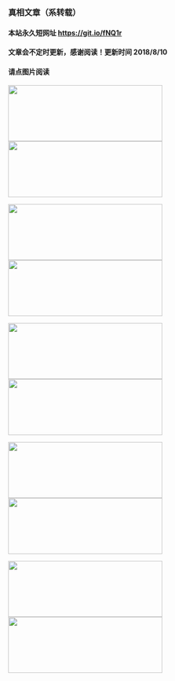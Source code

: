 ### 真相文章（系转载）

#### 本站永久短网址 https://git.io/fNQ1r 

#### 文章会不定时更新，感谢阅读！更新时间 2018/8/10

#### 请点图片阅读

<a href="https://github.com/suiy6/w3hy/blob/master/README.md"><img src="https://user-images.githubusercontent.com/41253693/43944616-1b1244be-9cb2-11e8-8b74-78dad50d3a0f.png" width="314"  height="114"></a>
<a href="https://github.com/suiy6/w1hy/blob/master/README.md"><img src="https://user-images.githubusercontent.com/41253693/43950512-0bf5497a-9cc3-11e8-9a89-d0fbd480bf1f.png" width="314"  height="114"></a>

<a href="https://github.com/suiy6/xhy4/blob/master/README.md"><img src="https://user-images.githubusercontent.com/41253693/43952356-483e37ac-9cc8-11e8-8565-ce914b30aded.png" width="314"  height="114"></a>
<a href="https://github.com/suiy6/xhy2/blob/master/README.md"><img src="https://user-images.githubusercontent.com/41253693/43952942-fb6892cc-9cc9-11e8-80a8-51a6862140e0.png" width="314"  height="114"></a>

<a href="https://github.com/suiy6/xihy/blob/master/README.md"><img src="https://user-images.githubusercontent.com/41253693/43949191-61f25088-9cbf-11e8-8fa1-78f12834a45a.png" width="314"  height="114"></a>
<a href="https://github.com/suiy6/w2hy/blob/master/README.md"><img src="https://user-images.githubusercontent.com/41253693/43950058-e636bc56-9cc1-11e8-8f0a-389f13dcb5aa.png" width="314"  height="114"></a>

<a href="https://github.com/suiy6/thy/blob/master/README.md"><img src="https://user-images.githubusercontent.com/41253693/43954941-ddf68c4c-9cd0-11e8-8c40-dec9e9be9d7a.png" width="314"  height="114"></a>
<a href="https://github.com/suiy6/fhy/blob/master/README.md"><img src="https://user-images.githubusercontent.com/41253693/43955269-ed98e6d0-9cd1-11e8-9ac1-ce9f174f7ce4.png" width="314"  height="114"></a>

<a href="https://github.com/suiy6/ghy/blob/master/README.md"><img src="https://user-images.githubusercontent.com/41253693/43955609-932aeebc-9cd3-11e8-9860-f649524b57f5.png" width="314"  height="114"></a>
<a href="https://github.com/suiy6/fhy/blob/master/README.md"><img src="https://user-images.githubusercontent.com/41253693/43955269-ed98e6d0-9cd1-11e8-9ac1-ce9f174f7ce4.png" width="314"  height="114"></a>
